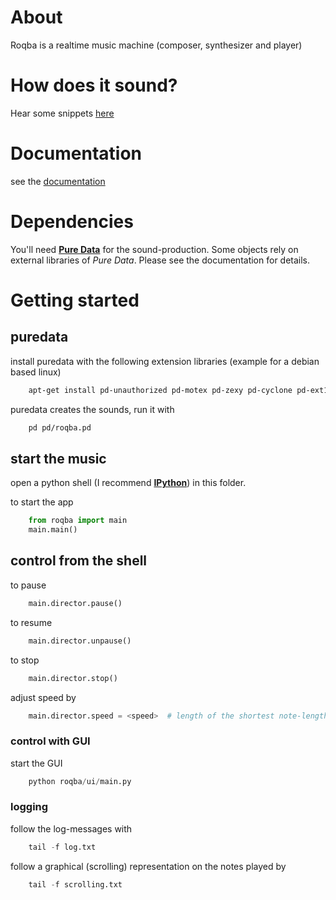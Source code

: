 # About

Roqba is a realtime music machine (composer, synthesizer and player)

# How does it sound?

Hear some snippets [here](http://kr1.github.io/roqba/docs/build/html/readme.html#audio-samples)

# Documentation

see the [documentation](http://kr1.github.com/roqba/docs/build/html/index.html)

# Dependencies

You'll need [**Pure Data**](http://puredata.info/) for the sound-production.
Some objects rely on external libraries of *Pure Data*.
Please see the documentation for details.

# Getting started

## puredata

install puredata with the following extension libraries (example for a debian based linux)  
```bash
    apt-get install pd-unauthorized pd-motex pd-zexy pd-cyclone pd-ext13 pd-list-abs pd-pan pd-creb
```

puredata creates the sounds, run it with  
```bash
    pd pd/roqba.pd
```

## start the music

open a python shell (I recommend [**IPython**](http://ipython.org)) in this folder.

to start the app  
```python
    from roqba import main  
    main.main()  
```

## control from the shell

to pause  
```python
    main.director.pause()  
```

to resume  
```python
    main.director.unpause()  
```

to stop  
```python
    main.director.stop()  
```

adjust speed by  
```python
    main.director.speed = <speed>  # length of the shortest note-length in seconds.
```

### control with GUI

start the GUI  
```python
    python roqba/ui/main.py
```

### logging

follow the log-messages with  
```python
    tail -f log.txt
```

follow a graphical (scrolling) representation on the notes played by  
```python
    tail -f scrolling.txt  
```
